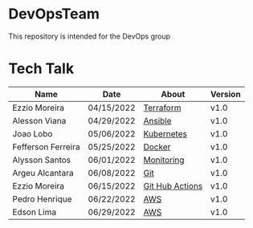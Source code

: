 # DevOpsTeam
This repository is intended for the DevOps group

# Tech Talk
| Name               |    Date    |               About                   |Version |
|---------------     |------------|-------------------------------------  |--------|
| Ezzio Moreira      | 04/15/2022 | [Terraform](./Terraform/README.md)    | v1.0   |
| Alesson Viana      | 04/29/2022 | [Ansible](./Ansible/README.md)        | v1.0   |
| Joao Lobo          | 05/06/2022 | [Kubernetes](./Kubernetes/README.md)  | v1.0   |
| Fefferson Ferreira | 05/25/2022 | [Docker](./Docker/README.md)          | v1.0   |
| Alysson Santos     | 06/01/2022 | [Monitoring](./Monitoring/README.md)  | v1.0   |
| Argeu Alcantara    | 06/08/2022 | [Git](./Git/README.md)                | v1.0   |
| Ezzio Moreira      | 06/15/2022 | [Git Hub Actions](./Actions/README.md)| v1.0   |
| Pedro Henrique     | 06/22/2022 | [AWS](./AWS/README.md)                | v1.0   |
| Edson Lima         | 06/29/2022 | [AWS](./OCI/README.md)                | v1.0   |